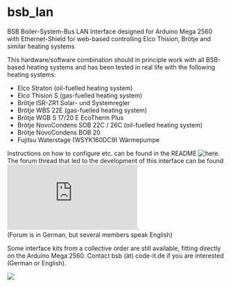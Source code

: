 # bsb_lan
BSB Boiler-System-Bus LAN Interface designed for Arduino Mega 2560 with Ethernet-Shield for web-based controlling Elco Thision, Brötje and similar heating systems

This hardware/software combination should in principle work with all BSB-based heating systems and has been tested in real life with the following heating systems:

- Elco Straton (oil-fuelled heating system)
- Elco Thision S (gas-fuelled heating system)
- Brötje ISR-ZR1 Solar- und Systemregler
- Brötje WBS 22E (gas-fuelled heating system)
- Brötje WGB S 17/20 E EcoTherm Plus
- Brötje NovoCondens SOB 22C / 26C (oil-fuelled heating system)
- Brötje NovoCondens BOB 20
- Fujitsu Waterstage (WSYK160DC9) Wärmepumpe

Instructions on how to configure etc. can be found in the README ![here](https://github.com/fredlcore/bsb_lan/blob/master/BSB_lan/BSB_lan).<BR>
The forum thread that led to the development of this interface can be found ![here](http://forum.fhem.de/index.php?topic=29762.new;topicseen#new).<BR>
(Forum is in German, but several members speak English)

Some interface kits from a collective order are still available, fitting directly on the Arduino Mega 2560. Contact bsb (ät) code-it.de if you are interested (German or English).

<img src="https://github.com/fredlcore/bsb_lan/blob/master/BSB_lan/schematics/BSB-Board.jpg" size="50%">
